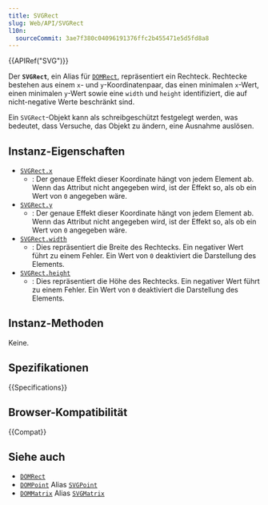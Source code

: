 ```yaml
---
title: SVGRect
slug: Web/API/SVGRect
l10n:
  sourceCommit: 3ae7f380c04096191376ffc2b455471e5d5fd8a8
---
```


{{APIRef("SVG")}}

Der **`SVGRect`**, ein Alias für [`DOMRect`](/de/docs/Web/API/DOMRect), repräsentiert ein Rechteck. Rechtecke bestehen aus einem `x`- und `y`-Koordinatenpaar, das einen minimalen `x`-Wert, einen minimalen `y`-Wert sowie eine `width` und `height` identifiziert, die auf nicht-negative Werte beschränkt sind.

Ein `SVGRect`-Objekt kann als schreibgeschützt festgelegt werden, was bedeutet, dass Versuche, das Objekt zu ändern, eine Ausnahme auslösen.

## Instanz-Eigenschaften

- [`SVGRect.x`](/de/docs/Web/API/SVGRect/x)
  - : Der genaue Effekt dieser Koordinate hängt von jedem Element ab. Wenn das Attribut nicht angegeben wird, ist der Effekt so, als ob ein Wert von `0` angegeben wäre.
- [`SVGRect.y`](/de/docs/Web/API/SVGRect/y)
  - : Der genaue Effekt dieser Koordinate hängt von jedem Element ab. Wenn das Attribut nicht angegeben wird, ist der Effekt so, als ob ein Wert von `0` angegeben wäre.
- [`SVGRect.width`](/de/docs/Web/API/SVGRect/width)
  - : Dies repräsentiert die Breite des Rechtecks. Ein negativer Wert führt zu einem Fehler. Ein Wert von `0` deaktiviert die Darstellung des Elements.
- [`SVGRect.height`](/de/docs/Web/API/SVGRect/height)
  - : Dies repräsentiert die Höhe des Rechtecks. Ein negativer Wert führt zu einem Fehler. Ein Wert von `0` deaktiviert die Darstellung des Elements.

## Instanz-Methoden

Keine.

## Spezifikationen

{{Specifications}}

## Browser-Kompatibilität

{{Compat}}

## Siehe auch

- [`DOMRect`](/de/docs/Web/API/DOMRect)
- [`DOMPoint`](/de/docs/Web/API/DOMPoint) Alias [`SVGPoint`](/de/docs/Web/API/SVGPoint)
- [`DOMMatrix`](/de/docs/Web/API/DOMMatrix) Alias [`SVGMatrix`](/de/docs/Web/API/SVGMatrix)
